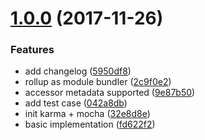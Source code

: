 <a name="1.0.0"></a>
# [1.0.0](https://github.com/appleskiller/reflector/compare/5950df8...v1.0.0) (2017-11-26)


### Features

* add changelog ([5950df8](https://github.com/appleskiller/reflector/commit/5950df8))
* rollup as module bundler ([2c9f0e2](https://github.com/appleskiller/reflector/commit/2c9f0e2))
* accessor metadata supported ([9e87b50](https://github.com/appleskiller/reflector/commit/9e87b50))
* add test case ([042a8db](https://github.com/appleskiller/reflector/commit/042a8db))
* init karma + mocha ([32e8d8e](https://github.com/appleskiller/reflector/commit/32e8d8e))
* basic implementation ([fd622f2](https://github.com/appleskiller/reflector/commit/fd622f2))
